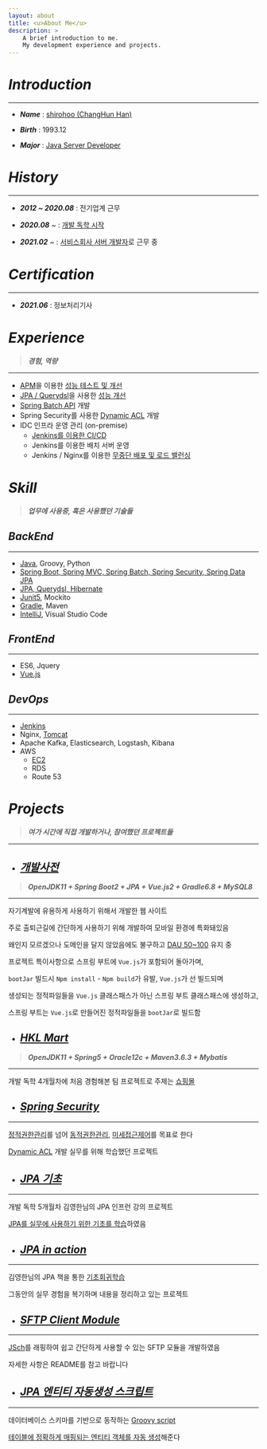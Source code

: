 ```yaml
---
layout: about
title: <u>About Me</u>
description: >
    A brief introduction to me.
    My development experience and projects.
---
```


# ***Introduction***

---

- ***Name*** :  <u>shirohoo (ChangHun Han)</u>

- ***Birth*** : 1993.12

- ***Major*** : <u>Java Server Developer</u>

# ***History***

---

- ***2012 ~ 2020.08*** : 전기업계 근무

- ***2020.08*** ~ : <u>개발 독학 시작</u>

- ***2021.02*** ~ : <u>서비스회사 서버 개발자</u>로 근무 중


# ***Certification***

---

- ***2021.06*** : 정보처리기사

# ***Experience***

> ***경험, 역량***

---

- <u>APM</u>을 이용한 <u>성능 테스트 및 개선</u>
- <u>JPA / Querydsl</u>을 사용한 <u>성능 개선</u>
- <u>Spring Batch API</u> 개발
- Spring Security를 사용한 <u>Dynamic ACL</u> 개발
- IDC 인프라 운영 관리 (on-premise)
    - <u>Jenkins를 이용한 CI/CD</u>
    - Jenkins를 이용한 배치 서버 운영
    - Jenkins / Nginx를 이용한 <u>무중단 배포 및 로드 밸런싱</u>

# ***Skill***

> ***업무에 사용중, 혹은 사용했던 기술들***

## ***BackEnd***

---

- <u>Java</u>, Groovy, Python
- <u>Spring Boot, Spring MVC, Spring Batch, Spring Security, Spring Data JPA</u>
- <u>JPA, Querydsl, Hibernate</u>
- <u>Junit5</u>, Mockito
- <u>Gradle</u>, Maven
- <u>IntelliJ</u>, Visual Studio Code

## ***FrontEnd***

---

- ES6, Jquery
- <u>Vue.js</u>

## ***DevOps***

---

- <u>Jenkins</u>
- Nginx, <u>Tomcat</u>
- Apache Kafka, Elasticsearch, Logstash, Kibana
- AWS
    - <u>EC2</u>
    - RDS
    - Route 53

# ***Projects***

> ***여가 시간에 직접 개발하거나, 참여했던 프로젝트들***

---

- ## [***개발사전***](http://15.165.178.142/#/)

> ***OpenJDK11 + Spring Boot2 + JPA + Vue.js2 + Gradle6.8 + MySQL8***

---

자기계발에 유용하게 사용하기 위해서 개발한 웹 사이트

주로 출퇴근길에 간단하게 사용하기 위해 개발하여 모바일 환경에 특화돼있음

왜인지 모르겠으나 도메인을 달지 않았음에도 불구하고 <u>DAU 50~100</u> 유지 중

프로젝트 특이사항으로 스프링 부트에 `Vue.js`가 포함되어 돌아가며,

`bootJar` 빌드시 `Npm install` - `Npm build`가 유발, `Vue.js`가 선 빌드되며

생성되는 정적파일들을 `Vue.js` 클래스패스가 아닌 스프링 부트 클래스패스에 생성하고,

스프링 부트는 `Vue.js`로 만들어진 정적파일들을 `bootJar`로 빌드함

- ## [***HKL Mart***](https://github.com/shirohoo/hkl-mart)

> ***OpenJDK11 + Spring5 + Oracle12c + Maven3.6.3 + Mybatis***

---

개발 독학 4개월차에 처음 경험해본 팀 프로젝트로 주제는 <u>쇼핑몰</u>

- ## [***Spring Security***](https://github.com/shirohoo/spring-security-dynamic-acl)

---

<u>정적권한관리</u>를 넘어 <u>동적권한관리</u>, <u>미세접근제어</u>를 목표로 한다

<u>Dynamic ACL</u> 개발 실무를 위해 학습했던 프로젝트

- ## [***JPA 기초***](https://github.com/shirohoo/jpa)

---

개발 독학 5개월차 김영한님의 JPA 인프런 강의 프로젝트

<u>JPA를 실무에 사용하기 위한 기초를 학습</u>하였음

- ## [***JPA in action***](https://github.com/shirohoo/jpa-in-action)

---

김영한님의 JPA 책을 통한 <u>기초회귀학습</u>

그동안의 실무 경험을 복기하며 내용을 정리하고 있는 프로젝트

- ## [***SFTP Client Module***](https://github.com/shirohoo/sftp-client)

---

<u>JSch</u>를 래핑하여 쉽고 간단하게 사용할 수 있는 SFTP 모듈을 개발하였음

자세한 사항은 README를 참고 바랍니다

- ## [***JPA 엔티티 자동생성 스크립트***](https://github.com/shirohoo/create-automation-jpa-entity)

---

데이터베이스 스키마를 기반으로 동작하는 <u>Groovy script</u>

<u>테이블에 정확하게 매핑되는 엔티티 객체를 자동 생성</u>해준다
